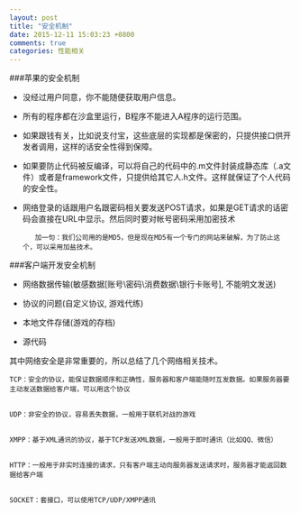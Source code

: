 ```yaml
---
layout: post
title: "安全机制"
date: 2015-12-11 15:03:23 +0800
comments: true
categories: 性能相关
---
```




###苹果的安全机制
+ 没经过用户同意，你不能随便获取用户信息。	+ 所有的程序都在沙盒里运行，B程序不能进入A程序的运行范围。	+ 如果跟钱有关，比如说支付宝，这些底层的实现都是保密的，只提供接口供开发者调用，这样的话安全性得到保障。	+ 如果要防止代码被反编译，可以将自己的代码中的.m文件封装成静态库（.a文件）或者是framework文件，只提供给其它人.h文件。这样就保证了个人代码的安全性。	+ 网络登录的话跟用户名跟密码相关要发送POST请求，如果是GET请求的话密码会直接在URL中显示。然后同时要对帐号密码采用加密技术
			 加一句：我们公司用的是MD5，但是现在MD5有一个专门的网站来破解，为了防止这个，可以采用加盐技术。
###客户端开发安全机制+ 网络数据传输(敏感数据[账号\密码\消费数据\银行卡账号], 不能明文发送)+ 协议的问题(自定义协议, 游戏代练)+ 本地文件存储(游戏的存档)+ 源代码
其中网络安全是非常重要的，所以总结了几个网络相关技术。
	TCP：安全的协议，能保证数据顺序和正确性，服务器和客户端能随时互发数据。如果服务器要主动发送数据给客户端，可以用这个协议	
	UDP：非安全的协议，容易丢失数据，一般用于联机对战的游戏	
	XMPP：基于XML通讯的协议，基于TCP发送XML数据，一般用于即时通讯（比如QQ、微信）	
	HTTP：一般用于非实时连接的请求，只有客户端主动向服务器发送请求时，服务器才能返回数据给客户端	
	SOCKET：套接口，可以使用TCP/UDP/XMPP通讯